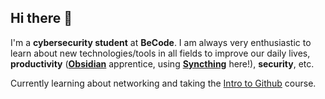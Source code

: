 ## Hi there 👋
I'm a **cybersecurity student** at **BeCode**.
I am always very enthusiastic to learn about new technologies/tools in all fields to improve our daily lives, **productivity** ([**Obsidian**](https://obsidian.md/) apprentice, using [**Syncthing**](https://syncthing.net/) here!), **security**, etc.

Currently learning about networking and taking the [Intro to Github](https://github.com/github-education-experiences/introduction-to-github) course.

<!--
**Trogloduck/Trogloduck** is a ✨ _special_ ✨ repository because its `README.md` (this file) appears on your GitHub profile.

Here are some ideas to get you started:

- 🔭 I’m currently working on ...
- 🌱 I’m currently learning ...
- 👯 I’m looking to collaborate on ...
- 🤔 I’m looking for help with ...
- 💬 Ask me about ...
- 📫 How to reach me: ...
- 😄 Pronouns: ...
- ⚡ Fun fact: ...
-->
